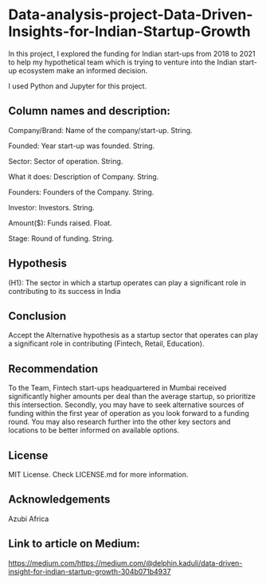 # Data-analysis-project-Data-Driven-Insights-for-Indian-Startup-Growth

In this project, I explored the funding for Indian start-ups from 2018 to 2021 to help my hypothetical team which is trying to venture into the Indian start-up ecosystem make an informed decision.

I used Python and Jupyter for this project.


## Column names and description:

Company/Brand: Name of the company/start-up. String.

Founded: Year start-up was founded. String.

Sector: Sector of operation. String.

What it does: Description of Company. String.

Founders: Founders of the Company. String.

Investor: Investors. String.

Amount($): Funds raised. Float.

Stage: Round of funding. String.

## Hypothesis
(H1): The sector in which a startup operates can play a significant role in contributing to its success in India

## Conclusion
Accept the Alternative hypothesis as a startup sector that operates can play a significant role in contributing  (Fintech, Retail, Education).

## Recommendation
To the Team, Fintech start-ups headquartered in Mumbai received significantly higher amounts per deal than the average startup, so prioritize this intersection. Secondly, you may have to seek alternative sources of funding within the first year of operation as you look forward to a funding round. You may also research further into the other key sectors and locations to be better informed on available options.

## License

MIT License. Check LICENSE.md for more information.

## Acknowledgements

Azubi Africa

## Link to article on Medium: 

https://medium.com/https://medium.com/@delphin.kaduli/data-driven-insight-for-indian-startup-growth-304b071b4937

